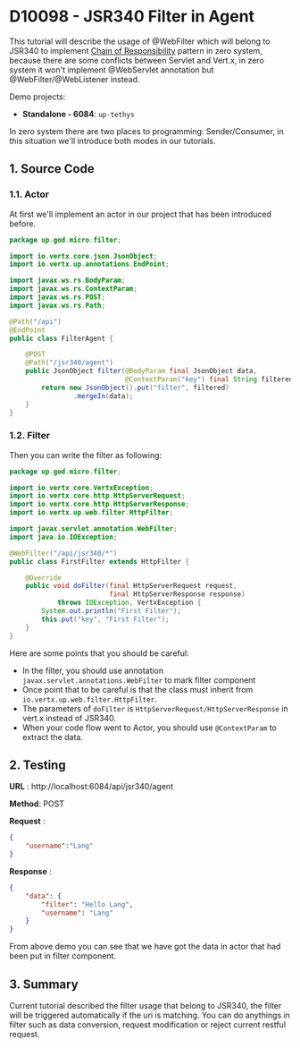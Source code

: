 # D10098 - JSR340 Filter in Agent

This tutorial will describe the usage of @WebFilter which will belong to JSR340 to implement [Chain of Responsibility](https://en.wikipedia.org/wiki/Chain-of-responsibility_pattern) pattern in zero system, because there are some conflicts between Servlet and Vert.x, in zero system it won't implement @WebServlet annotation but @WebFilter/@WebListener instead.

Demo projects:

* **Standalone - 6084**: `up-tethys`

In zero system there are two places to programming: Sender/Consumer, in this situation we'll introduce both modes in our tutorials.

## 1. Source Code

### 1.1. Actor

At first we'll implement an actor in our project that has been introduced before.

```java
package up.god.micro.filter;

import io.vertx.core.json.JsonObject;
import io.vertx.up.annotations.EndPoint;

import javax.ws.rs.BodyParam;
import javax.ws.rs.ContextParam;
import javax.ws.rs.POST;
import javax.ws.rs.Path;

@Path("/api")
@EndPoint
public class FilterAgent {

    @POST
    @Path("/jsr340/agent")
    public JsonObject filter(@BodyParam final JsonObject data,
                             @ContextParam("key") final String filtered) {
        return new JsonObject().put("filter", filtered)
                .mergeIn(data);
    }
}
```

### 1.2. Filter

Then you can write the filter as following:

```java
package up.god.micro.filter;

import io.vertx.core.VertxException;
import io.vertx.core.http.HttpServerRequest;
import io.vertx.core.http.HttpServerResponse;
import io.vertx.up.web.filter.HttpFilter;

import javax.servlet.annotation.WebFilter;
import java.io.IOException;

@WebFilter("/api/jsr340/*")
public class FirstFilter extends HttpFilter {

    @Override
    public void doFilter(final HttpServerRequest request,
                         final HttpServerResponse response)
            throws IOException, VertxException {
        System.out.println("First Filter");
        this.put("key", "First Filter");
    }
}
```

Here are some points that you should be careful:

* In the filter, you should use annotation `javax.servlet.annotations.WebFilter` to mark filter component
* Once point that to be careful is that the class must inherit from `io.vertx.up.web.filter.HttpFilter`.
* The parameters of `doFilter` is `HttpServerRequest/HttpServerResponse` in vert.x instead of JSR340.
* When your code flow went to Actor, you should use `@ContextParam` to extract the data.

## 2. Testing

**URL** : http://localhost:6084/api/jsr340/agent

**Method**: POST

**Request** :

```json
{
    "username":"Lang"
}
```

**Response** :

```json
{
    "data": {
        "filter": "Hello Lang",
        "username": "Lang"
    }
}
```

From above demo you can see that we have got the data in actor that had been put in filter component.

## 3. Summary

Current tutorial described the filter usage that belong to JSR340, the filter will be triggered automatically if the uri is matching. You can do anythings in filter such as data conversion, request modification or reject current restful request.

